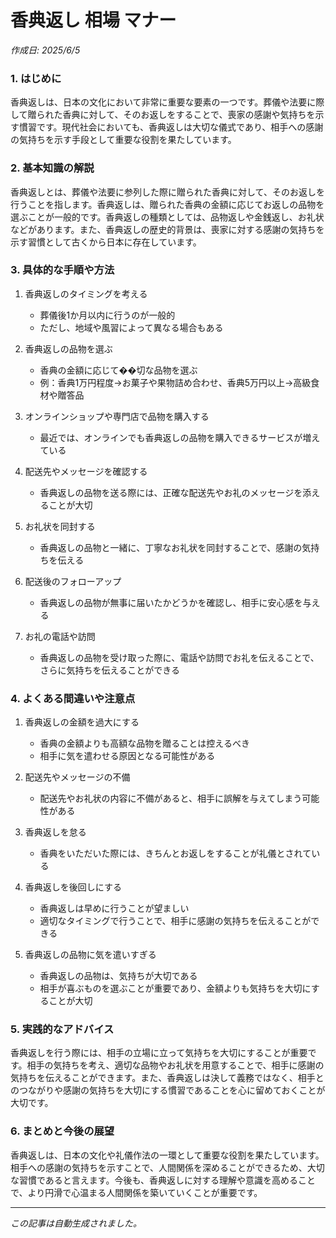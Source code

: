 # 香典返し 相場 マナー

*作成日: 2025/6/5*

### 1. はじめに

香典返しは、日本の文化において非常に重要な要素の一つです。葬儀や法要に際して贈られた香典に対して、そのお返しをすることで、喪家の感謝や気持ちを示す慣習です。現代社会においても、香典返しは大切な儀式であり、相手への感謝の気持ちを示す手段として重要な役割を果たしています。

### 2. 基本知識の解説

香典返しとは、葬儀や法要に参列した際に贈られた香典に対して、そのお返しを行うことを指します。香典返しは、贈られた香典の金額に応じてお返しの品物を選ぶことが一般的です。香典返しの種類としては、品物返しや金銭返し、お礼状などがあります。また、香典返しの歴史的背景は、喪家に対する感謝の気持ちを示す習慣として古くから日本に存在しています。

### 3. 具体的な手順や方法

1. 香典返しのタイミングを考える
   - 葬儀後1か月以内に行うのが一般的
   - ただし、地域や風習によって異なる場合もある

2. 香典返しの品物を選ぶ
   - 香典の金額に応じて��切な品物を選ぶ
   - 例：香典1万円程度→お菓子や果物詰め合わせ、香典5万円以上→高級食材や贈答品

3. オンラインショップや専門店で品物を購入する
   - 最近では、オンラインでも香典返しの品物を購入できるサービスが増えている

4. 配送先やメッセージを確認する
   - 香典返しの品物を送る際には、正確な配送先やお礼のメッセージを添えることが大切

5. お礼状を同封する
   - 香典返しの品物と一緒に、丁寧なお礼状を同封することで、感謝の気持ちを伝える

6. 配送後のフォローアップ
   - 香典返しの品物が無事に届いたかどうかを確認し、相手に安心感を与える

7. お礼の電話や訪問
   - 香典返しの品物を受け取った際に、電話や訪問でお礼を伝えることで、さらに気持ちを伝えることができる

### 4. よくある間違いや注意点

1. 香典返しの金額を過大にする
   - 香典の金額よりも高額な品物を贈ることは控えるべき
   - 相手に気を遣わせる原因となる可能性がある

2. 配送先やメッセージの不備
   - 配送先やお礼状の内容に不備があると、相手に誤解を与えてしまう可能性がある

3. 香典返しを怠る
   - 香典をいただいた際には、きちんとお返しをすることが礼儀とされている

4. 香典返しを後回しにする
   - 香典返しは早めに行うことが望ましい
   - 適切なタイミングで行うことで、相手に感謝の気持ちを伝えることができる

5. 香典返しの品物に気を遣いすぎる
   - 香典返しの品物は、気持ちが大切である
   - 相手が喜ぶものを選ぶことが重要であり、金額よりも気持ちを大切にすることが大切

### 5. 実践的なアドバイス

香典返しを行う際には、相手の立場に立って気持ちを大切にすることが重要です。相手の気持ちを考え、適切な品物やお礼状を用意することで、相手に感謝の気持ちを伝えることができます。また、香典返しは決して義務ではなく、相手とのつながりや感謝の気持ちを大切にする慣習であることを心に留めておくことが大切です。

### 6. まとめと今後の展望

香典返しは、日本の文化や礼儀作法の一環として重要な役割を果たしています。相手への感謝の気持ちを示すことで、人間関係を深めることができるため、大切な習慣であると言えます。今後も、香典返しに対する理解や意識を高めることで、より円滑で心温まる人間関係を築いていくことが重要です。

---
*この記事は自動生成されました。*